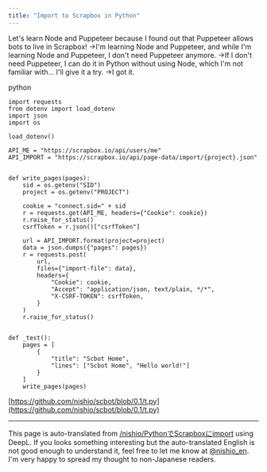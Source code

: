 ```yaml
---
title: "Import to Scrapbox in Python"
---
```


Let's learn Node and Puppeteer because I found out that Puppeteer allows bots to live in Scrapbox!
→I'm learning Node and Puppeteer, and while I'm learning Node and Puppeteer, I don't need Puppeteer anymore.
→If I don't need Puppeteer, I can do it in Python without using Node, which I'm not familiar with... I'll give it a try.
→I got it.

python

```
import requests
from dotenv import load_dotenv
import json
import os

load_dotenv()

API_ME = "https://scrapbox.io/api/users/me"
API_IMPORT = "https://scrapbox.io/api/page-data/import/{project}.json"


def write_pages(pages):
    sid = os.getenv("SID")
    project = os.getenv("PROJECT")

    cookie = "connect.sid=" + sid
    r = requests.get(API_ME, headers={"Cookie": cookie})
    r.raise_for_status()
    csrfToken = r.json()["csrfToken"]

    url = API_IMPORT.format(project=project)
    data = json.dumps({"pages": pages})
    r = requests.post(
        url,
        files={"import-file": data},
        headers={
            "Cookie": cookie,
            "Accept": "application/json, text/plain, */*",
            "X-CSRF-TOKEN": csrfToken,
        }
    )
    r.raise_for_status()


def _test():
    pages = [
        {
            "title": "Scbot Home",
            "lines": ["Scbot Home", "Hello world!"]
        }
    ]
    write_pages(pages)
```

[https://github.com/nishio/scbot/blob/0.1/t.py](https://github.com/nishio/scbot/blob/0.1/t.py)

---
This page is auto-translated from [/nishio/PythonでScrapboxにimport](https://scrapbox.io/nishio/PythonでScrapboxにimport) using DeepL. If you looks something interesting but the auto-translated English is not good enough to understand it, feel free to let me know at [@nishio_en](https://twitter.com/nishio_en). I'm very happy to spread my thought to non-Japanese readers.
